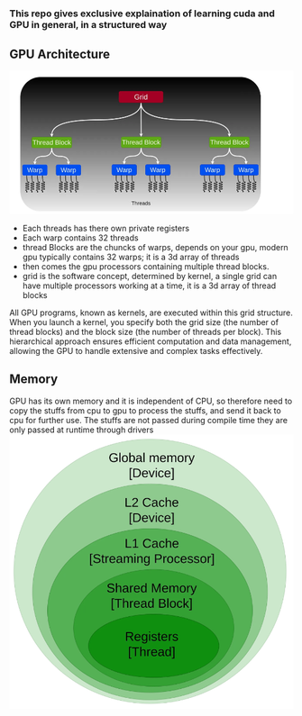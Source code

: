 #

### This repo gives exclusive explaination of learning cuda and GPU in general, in a structured way


## GPU Architecture

![layout](./assets/heiarchy.png)
- Each threads has there own private registers
- Each warp contains 32 threads
- thread Blocks are the chuncks of warps, depends on your gpu, modern gpu typically contains 32 warps; it is a 3d array of threads
- then comes the gpu processors containing multiple thread blocks.
- grid is the software concept, determined by kernel, a single grid can have multiple processors working at a time, it is a 3d array of thread blocks

All GPU programs, known as kernels, are executed within this grid structure. When you launch a kernel, you specify both the grid size (the number of thread blocks) and the block size (the number of threads per block). This hierarchical approach ensures efficient computation and data management, allowing the GPU to handle extensive and complex tasks effectively. 

## Memory 
GPU has its own memory and it is independent of CPU, so therefore need to copy the stuffs from cpu to gpu to process the stuffs, and send it back to cpu for further use. The stuffs are not passed during compile time they are only passed at runtime through drivers
![memory Hierarchy](./assets/memory_hiararchy.png)